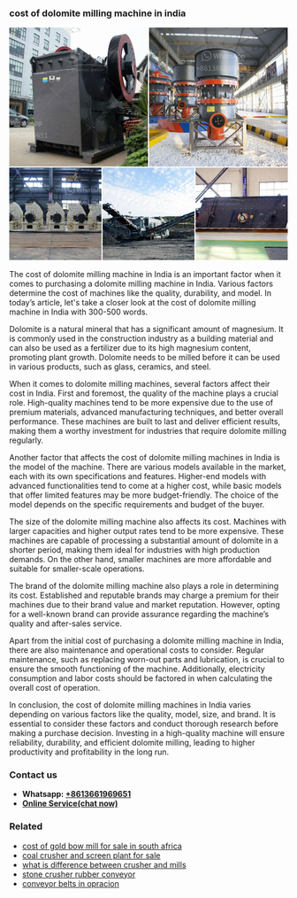 <h3>cost of dolomite milling machine in india</h3><img src='1708499373.jpg' alt=''><p>The cost of dolomite milling machine in India is an important factor when it comes to purchasing a dolomite milling machine in India. Various factors determine the cost of machines like the quality, durability, and model. In today’s article, let's take a closer look at the cost of dolomite milling machine in India with 300-500 words.</p><p>Dolomite is a natural mineral that has a significant amount of magnesium. It is commonly used in the construction industry as a building material and can also be used as a fertilizer due to its high magnesium content, promoting plant growth. Dolomite needs to be milled before it can be used in various products, such as glass, ceramics, and steel.</p><p>When it comes to dolomite milling machines, several factors affect their cost in India. First and foremost, the quality of the machine plays a crucial role. High-quality machines tend to be more expensive due to the use of premium materials, advanced manufacturing techniques, and better overall performance. These machines are built to last and deliver efficient results, making them a worthy investment for industries that require dolomite milling regularly.</p><p>Another factor that affects the cost of dolomite milling machines in India is the model of the machine. There are various models available in the market, each with its own specifications and features. Higher-end models with advanced functionalities tend to come at a higher cost, while basic models that offer limited features may be more budget-friendly. The choice of the model depends on the specific requirements and budget of the buyer.</p><p>The size of the dolomite milling machine also affects its cost. Machines with larger capacities and higher output rates tend to be more expensive. These machines are capable of processing a substantial amount of dolomite in a shorter period, making them ideal for industries with high production demands. On the other hand, smaller machines are more affordable and suitable for smaller-scale operations.</p><p>The brand of the dolomite milling machine also plays a role in determining its cost. Established and reputable brands may charge a premium for their machines due to their brand value and market reputation. However, opting for a well-known brand can provide assurance regarding the machine’s quality and after-sales service.</p><p>Apart from the initial cost of purchasing a dolomite milling machine in India, there are also maintenance and operational costs to consider. Regular maintenance, such as replacing worn-out parts and lubrication, is crucial to ensure the smooth functioning of the machine. Additionally, electricity consumption and labor costs should be factored in when calculating the overall cost of operation.</p><p>In conclusion, the cost of dolomite milling machines in India varies depending on various factors like the quality, model, size, and brand. It is essential to consider these factors and conduct thorough research before making a purchase decision. Investing in a high-quality machine will ensure reliability, durability, and efficient dolomite milling, leading to higher productivity and profitability in the long run.</p><h3>Contact us</h3><ul><li><strong>Whatsapp:&nbsp;<a href="https://wa.me/8613661969651">+8613661969651</a></strong></li><li><a href="https://swt.shibang-china.com/?git&amp;zhl&amp;cost of dolomite milling machine in india"><strong>Online Service(chat now)</strong></a></li></ul><h3>Related</h3><ul><li><a href='cost of gold bow mill for sale in south africa.md'>cost of gold bow mill for sale in south africa</a></li><li><a href='coal crusher and screen plant for sale.md'>coal crusher and screen plant for sale</a></li><li><a href='what is difference between crusher and mills.md'>what is difference between crusher and mills</a></li><li><a href='stone crusher rubber conveyor.md'>stone crusher rubber conveyor</a></li><li><a href='conveyor belts in opracion.md'>conveyor belts in opracion</a></li></ul>
